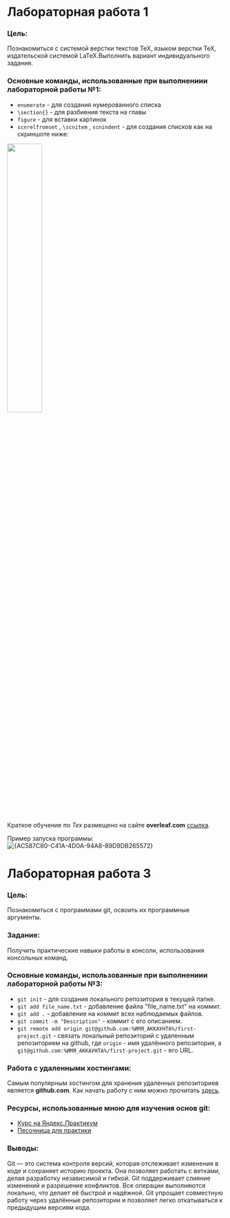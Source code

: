 # Лабораторная работа 1

### Цель:

Познакомиться с системой верстки текстов TeX, языком верстки TeX, издательской системой LaTeX.Выполнить вариант индивидуального задания.

### Основные команды, использованные при выполнениии лабораторной работы №1:

* `enumerate` - для создания нумерованного списка
* `\section{}` - для разбиения текста на главы
* `figure` - для вставки картинок
* `scnrelfromset` , `\scnitem` , `scnindent` - для создания списков как на скриншоте ниже:
<img src="https://github.com/user-attachments/assets/d4c14e0b-c67c-4a6e-9302-9b8b07cb6780" width=40% height=40%>

Краткое обучение по *Tex* размещено на сайте **overleaf.com** [ссылка](https://www.overleaf.com/learn/latex/Learn_LaTeX_in_30_minutes).

Пример запуска программы:
![{AC587C80-C41A-4D0A-94A8-89D9DB265572}](https://github.com/user-attachments/assets/7d1580b3-83a9-4436-a768-91bbbfc5336e)

# Лабораторная работа 3

### Цель:

Познакомиться с программами git, освоить их программные аргументы.

### Задание:
Получить практические навыки работы в консоли, использования консольных команд.

### Основные команды, использованные при выполнениии лабораторной работы №3:

* `git init` - для создания локального репозитория в текущей папке.
* `git add file_name.txt` - добавление файла "file_name.txt" на коммит.
* `git add .` - добавление на коммит всех наблюдаемых файлов.
* `git commit -m "Description"` - коммит с его описанием.
* `git remote add origin git@github.com:%ИМЯ_АККАУНТА%/first-project.git` - связать локальный репозиторий с удаленным репозиторием на github, где `origin` - имя удалённого репозитория, а `git@github.com:%ИМЯ_АККАУНТА%/first-project.git` - его URL.

### Работа с удаленными хостингами:

Самым популярным хостингом для хранения удаленных репозиториев является **github.com**. Как начать работу с ним можно прочитать [здесь](https://codex.so/github-start).

### Ресурсы, использованные мною для изучения основ git:

* [Курс на Яндекс.Практикум](https://practicum.yandex.com/git-basics/?from=catalog)
* [Песочница для практики](https://learngitbranching.js.org/)

### Выводы:

Git — это система контроля версий, которая отслеживает изменения в коде и сохраняет историю проекта. Она позволяет работать с ветками, делая разработку независимой и гибкой. Git поддерживает слияние изменений и разрешение конфликтов. Все операции выполняются локально, что делает её быстрой и надёжной. Git упрощает совместную работу через удалённые репозитории и позволяет легко откатываться к предыдущим версиям кода.
